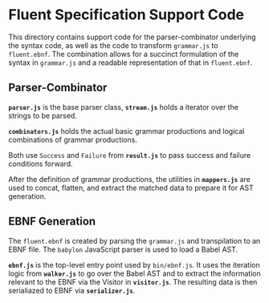 # Fluent Specification Support Code

This directory contains support code for the parser-combinator underlying the syntax code, as well as the code to transform `grammar.js` to `fluent.ebnf`. The combination allows for a succinct formulation of the syntax in `grammar.js` and a readable representation of that in `fluent.ebnf`.

## Parser-Combinator

**`parser.js`** is the base parser class, **`stream.js`** holds a iterator over the strings to be parsed.

**`combinators.js`** holds the actual basic grammar productions and logical combinations of grammar productions.

Both use `Success` and `Failure` from **`result.js`** to pass success and failure conditions forward.

After the definition of grammar productions, the utilities in **`mappers.js`** are used to concat, flatten, and extract the matched data to prepare it for AST generation.

## EBNF Generation

The `fluent.ebnf` is created by parsing the `grammar.js` and transpilation to an EBNF file. The `babylon` JavaScript parser is used to load a Babel AST.

**`ebnf.js`** is the top-level entry point used by `bin/ebnf.js`. It uses the iteration logic from **`walker.js`** to go over the Babel AST and to extract the information relevant to the EBNF via the Visitor in **`visitor.js`**. The resulting data is then serialiazed to EBNF via **`serializer.js`**.
